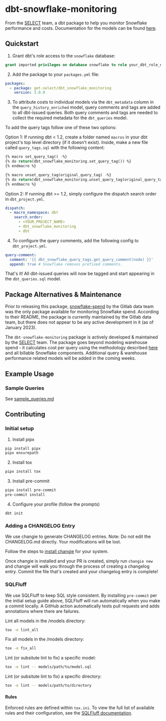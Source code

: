 # dbt-snowflake-monitoring

From the [SELECT](https://select.dev) team, a dbt package to help you monitor Snowflake performance and costs. Documentation for the models can be found [here](https://get-select.github.io/dbt-snowflake-monitoring/#!/overview).

## Quickstart

1. Grant dbt's role access to the `snowflake` database:

```sql
grant imported privileges on database snowflake to role your_dbt_role_name;
```

2. Add the package to your `packages.yml` file:

```yaml
packages:
  - package: get-select/dbt_snowflake_monitoring
    version: 3.0.0
```

3. To attribute costs to individual models via the `dbt_metadata` column in the `query_history_enriched` model, query comments and tags are added to all dbt-issued queries. Both query comments and tags are needed to collect the required metadata for the `dbt_queries` model.

To add the query tags follow one of these two options:

Option 1: If running dbt < 1.2, create a folder named `macros` in your dbt project's top level directory (if it doesn't exist). Inside, make a new file called `query_tags.sql` with the following content:

```sql
{% macro set_query_tag() -%}
{% do return(dbt_snowflake_monitoring.set_query_tag()) %}
{% endmacro %}

{% macro unset_query_tag(original_query_tag) -%}
{% do return(dbt_snowflake_monitoring.unset_query_tag(original_query_tag)) %}
{% endmacro %}
```

Option 2: If running dbt >= 1.2, simply configure the dispatch search order in `dbt_project.yml`.

```yaml
dispatch:
  - macro_namespace: dbt
    search_order:
      - <YOUR_PROJECT_NAME>
      - dbt_snowflake_monitoring
      - dbt
```

4. To configure the query comments, add the following config to `dbt_project.yml`.

```yaml
query-comment:
  comment: '{{ dbt_snowflake_query_tags.get_query_comment(node) }}'
  append: true # Snowflake removes prefixed comments.
```

That's it! All dbt-issued queries will now be tagged and start appearing in the `dbt_queries.sql` model.

## Package Alternatives & Maintenance

Prior to releasing this package, [snowflake-spend](https://gitlab.com/gitlab-data/snowflake_spend) by the Gitlab data team was the only package available for monitoring Snowflake spend. According to their README, the package is currently maintained by the Gitlab data team, but there does not appear to be any active development in it (as of January 2023).

The `dbt-snowflake-monitoring` package is actively developed & maintained by the [SELECT](https://select.dev/) team. The package goes beyond modeling warehouse spend - it calculates cost per query using the methodology described [here](https://select.dev/posts/cost-per-query) and all billable Snowflake components. Additional query & warehouse performance related models will be added in the coming weeks.

## Example Usage

### Sample Queries

See [sample_queries.md](/documentation/sample_queries.md)

## Contributing

### Initial setup

1. Install pipx
```bash
pip install pipx
pipx ensurepath
```

2. Install tox
```bash
pipx install tox
```

3. Install pre-commit
```bash
pipx install pre-commit
pre-commit install
```

4. Configure your profile (follow the prompts)
```
dbt init
```

### Adding a CHANGELOG Entry
We use changie to generate CHANGELOG entries. Note: Do not edit the CHANGELOG.md directly. Your modifications will be lost.

Follow the steps to [install changie](https://changie.dev/guide/installation/) for your system.

Once changie is installed and your PR is created, simply run `changie new` and changie will walk you through the process of creating a changelog entry. Commit the file that's created and your changelog entry is complete!

### SQLFluff

We use SQLFluff to keep SQL style consistent. By installing `pre-commit` per the initial setup guide above, SQLFluff will run automatically when you make a commit locally. A GitHub action automatically tests pull requests and adds annotations where there are failures.

Lint all models in the /models directory:
```bash
tox -e lint_all
```

Fix all models in the /models directory:
```bash
tox -e fix_all
```

Lint (or subsitute lint to fix) a specific model:
```bash
tox -e lint -- models/path/to/model.sql
```

Lint (or subsitute lint to fix) a specific directory:
```bash
tox -e lint -- models/path/to/directory
```

#### Rules

Enforced rules are defined within `tox.ini`. To view the full list of available rules and their configuration, see the [SQLFluff documentation](https://docs.sqlfluff.com/en/stable/rules.html).
